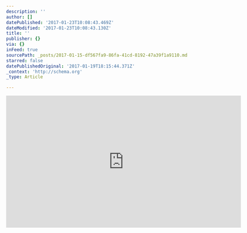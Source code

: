 ```yaml
---
description: ''
author: []
datePublished: '2017-01-23T10:08:43.469Z'
dateModified: '2017-01-23T10:08:43.130Z'
title: ''
publisher: {}
via: {}
inFeed: true
sourcePath: _posts/2017-01-15-df567fa9-86fa-41cd-8192-47a39f1a9110.md
starred: false
datePublishedOriginal: '2017-01-19T18:15:44.371Z'
_context: 'http://schema.org'
_type: Article

---
```

<iframe src="https://cdn.embedly.com/widgets/media.html?src=https%3A%2F%2Fwww.youtube.com%2Fembed%2FIy-yF8XYk68%3Ffeature%3Doembed&amp;url=http%3A%2F%2Fwww.youtube.com%2Fwatch%3Fv%3DIy-yF8XYk68&amp;image=https%3A%2F%2Fi.ytimg.com%2Fvi%2FIy-yF8XYk68%2Fhqdefault.jpg&amp;key=b7d04c9b404c499eba89ee7072e1c4f7&amp;type=text%2Fhtml&amp;schema=youtube" width="640" height="360" scrolling="no" frameborder="0" allowfullscreen="" style=""></iframe>